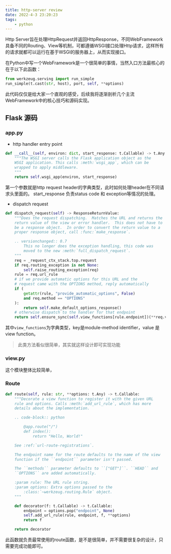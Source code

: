 ```yaml
---
title: http-server review
date: 2022-4-3 23:20:23
tags:
    - python
---
```


Http Server旨在处理HttpRequest并返回HttpResponse，不同WebFramework具备不同的Routing、View等机制，可都遵循WSGI接口处理Http请求，这样所有的请求就都可以运行在基于WSGI的服务器上，从而实现接口。

在Python中写一个WebFramework是一个很简单的事情，当然入口方法最核心的在于以下此函数：

```python
from werkzeug.serving import run_simple
run_simple(t.cast(str, host), port, self, **options)
```

此代码仅仅是给大家一个直观的感受，后续我将逐渐剖析几个主流WebFramework中的核心技巧和源码实现。

<!--more -->

## Flask 源码

### app.py

* http handler entry point

```python
def __call__(self, environ: dict, start_response: t.Callable) -> t.Any:
    """The WSGI server calls the Flask application object as the
    WSGI application. This calls :meth:`wsgi_app`, which can be
    wrapped to apply middleware.
    """
    return self.wsgi_app(environ, start_response)
```

第一个参数就是http request header的字典类型，此时如何处理header在不同请求头里面的。
start_response 负责status code 和 exception等情况的处理。

* dispatch request

```python
def dispatch_request(self) -> ResponseReturnValue:
    """Does the request dispatching.  Matches the URL and returns the
    return value of the view or error handler.  This does not have to
    be a response object.  In order to convert the return value to a
    proper response object, call :func:`make_response`.

    .. versionchanged:: 0.7
        This no longer does the exception handling, this code was
        moved to the new :meth:`full_dispatch_request`.
    """
    req = _request_ctx_stack.top.request
    if req.routing_exception is not None:
        self.raise_routing_exception(req)
    rule = req.url_rule
    # if we provide automatic options for this URL and the
    # request came with the OPTIONS method, reply automatically
    if (
        getattr(rule, "provide_automatic_options", False)
        and req.method == "OPTIONS"
    ):
        return self.make_default_options_response()
    # otherwise dispatch to the handler for that endpoint
    return self.ensure_sync(self.view_functions[rule.endpoint])(**req.view_args)
```
其中`view_functions`为字典类型，key是module-method identifier，value 是view function。 

> 此类方法看似很简单，其实就这样设计即可实现功能

### view.py

这个模块整体比较简单，

### Route

```python
def route(self, rule: str, **options: t.Any) -> t.Callable:
    """Decorate a view function to register it with the given URL
    rule and options. Calls :meth:`add_url_rule`, which has more
    details about the implementation.

    .. code-block:: python

        @app.route("/")
        def index():
            return "Hello, World!"

    See :ref:`url-route-registrations`.

    The endpoint name for the route defaults to the name of the view
    function if the ``endpoint`` parameter isn't passed.

    The ``methods`` parameter defaults to ``["GET"]``. ``HEAD`` and
    ``OPTIONS`` are added automatically.

    :param rule: The URL rule string.
    :param options: Extra options passed to the
        :class:`~werkzeug.routing.Rule` object.
    """

    def decorator(f: t.Callable) -> t.Callable:
        endpoint = options.pop("endpoint", None)
        self.add_url_rule(rule, endpoint, f, **options)
        return f

    return decorator
```

此函数就负责最常使用的route函数，是不是很简单，并不需要很复杂的设计，只需要完成功能即可。
